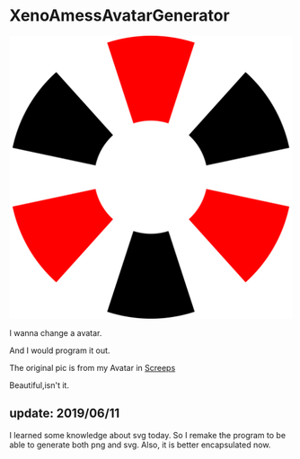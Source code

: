 # XenoAmessAvatarGenerator

![Avatar](output.svg)

I wanna change a avatar.

And I would program it out.

The original pic is from my Avatar in <a href="https://screeps.com/" target="blank">Screeps</a>

Beautiful,isn't it.

update: 2019/06/11
----------
I learned some knowledge about svg today.
So I remake the program to be able to generate both png and svg.
Also, it is better encapsulated now.
